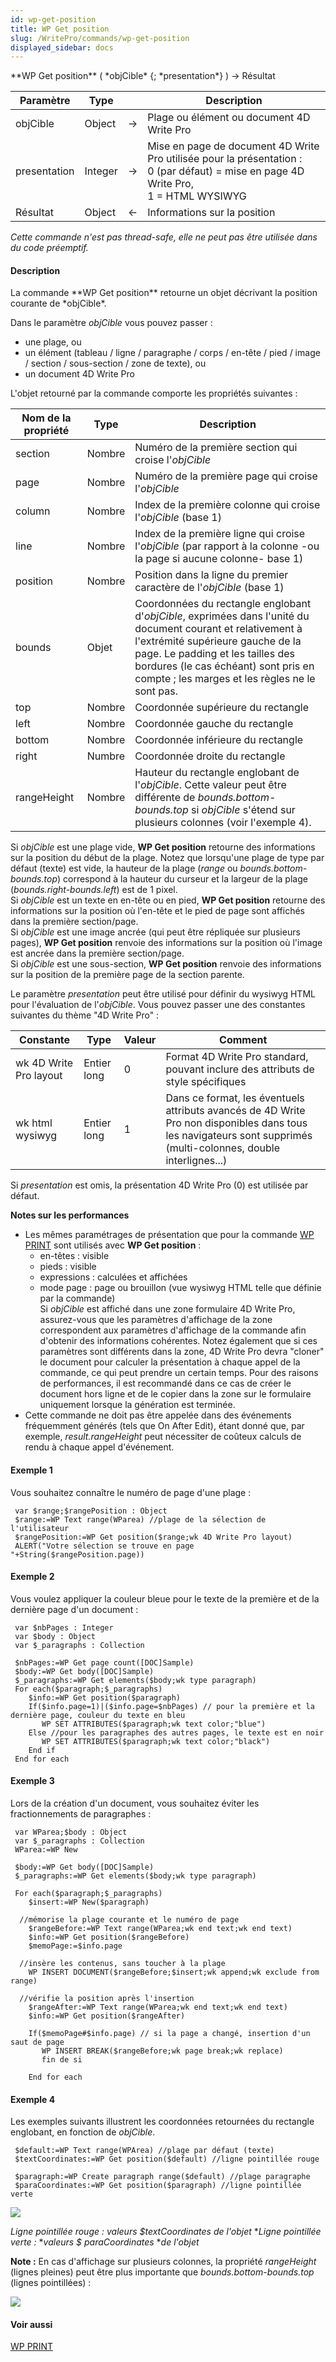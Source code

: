 ```yaml
---
id: wp-get-position
title: WP Get position
slug: /WritePro/commands/wp-get-position
displayed_sidebar: docs
---
```


<!--REF #_command_.WP Get position.Syntax-->**WP Get position** ( *objCible* {; *presentation*} ) -> Résultat<!-- END REF-->
<!--REF #_command_.WP Get position.Params-->
| Paramètre | Type |  | Description |
| --- | --- | --- | --- |
| objCible | Object | &#8594;  | Plage ou élément ou document 4D Write Pro |
| presentation | Integer | &#8594;  | Mise en page de document 4D Write Pro utilisée pour la présentation :<br/>0 (par défaut) = mise en page 4D Write Pro,<br/>1 = HTML WYSIWYG |
| Résultat | Object | &#8592; | Informations sur la position |

<!-- END REF-->

*Cette commande n'est pas thread-safe, elle ne peut pas être utilisée dans du code préemptif.*


#### Description 

<!--REF #_command_.WP Get position.Summary-->La commande **WP Get position** retourne un objet décrivant la position courante de *objCible*.<!-- END REF-->

Dans le paramètre *objCible* vous pouvez passer :

* une plage, ou
* un élément (tableau / ligne / paragraphe / corps / en-tête / pied / image / section / sous-section / zone de texte), ou
* un document 4D Write Pro

L'objet retourné par la commande comporte les propriétés suivantes :

| **Nom de la propriété** | **Type** | **Description**                                                                                                                                                                                                                                                                |
| ----------------------- | -------- | ------------------------------------------------------------------------------------------------------------------------------------------------------------------------------------------------------------------------------------------------------------------------------ |
| section                 | Nombre   | Numéro de la première section qui croise l'*objCible*                                                                                                                                                                                                                          |
| page                    | Nombre   | Numéro de la première page qui croise l'*objCible*                                                                                                                                                                                                                             |
| column                  | Nombre   | Index de la première colonne qui croise l'*objCible* (base 1)                                                                                                                                                                                                                  |
| line                    | Nombre   | Index de la première ligne qui croise l'*objCible* (par rapport à la colonne -ou la page si aucune colonne- base 1)                                                                                                                                                            |
| position                | Nombre   | Position dans la ligne du premier caractère de l'*objCible* (base 1)                                                                                                                                                                                                           |
| bounds                  | Objet    | Coordonnées du rectangle englobant d'*objCible*, exprimées dans l'unité du document courant et relativement à l'extrémité supérieure gauche de la page. Le padding et les tailles des bordures (le cas échéant) sont pris en compte ; les marges et les règles ne le sont pas. |
| top                     | Nombre   | Coordonnée supérieure du rectangle                                                                                                                                                                                                                                             |
| left                    | Nombre   | Coordonnée gauche du rectangle                                                                                                                                                                                                                                                 |
| bottom                  | Nombre   | Coordonnée inférieure du rectangle                                                                                                                                                                                                                                             |
| right                   | Numbre   | Coordonnée droite du rectangle                                                                                                                                                                                                                                                 |
| rangeHeight             | Nombre   | Hauteur du rectangle englobant de l'*objCible*. Cette valeur peut être différente de *bounds.bottom-bounds.top* si *objCible* s'étend sur plusieurs colonnes (voir l'exemple 4).                                                                                               |

Si *objCible* est une plage vide, **WP Get position** retourne des informations sur la position du début de la plage. Notez que lorsqu'une plage de type par défaut (texte) est vide, la hauteur de la plage (*range* ou *bounds.bottom-bounds.top*) correspond à la hauteur du curseur et la largeur de la plage (*bounds.right-bounds.left*) est de 1 pixel.   
Si *objCible* est un texte en en-tête ou en pied, **WP Get position** retourne des informations sur la position où l'en-tête et le pied de page sont affichés dans la première section/page.  
Si *objCible* est une image ancrée (qui peut être répliquée sur plusieurs pages), **WP Get position** renvoie des informations sur la position où l'image est ancrée dans la première section/page.  
Si *objCible* est une sous-section, **WP Get position** renvoie des informations sur la position de la première page de la section parente.

Le paramètre *presentation* peut être utilisé pour définir du wysiwyg HTML pour l'évaluation de l'*objCible*. Vous pouvez passer une des constantes suivantes du thème "4D Write Pro" :

| Constante              | Type        | Valeur | Comment                                                                                                                                                          |
| ---------------------- | ----------- | ------ | ---------------------------------------------------------------------------------------------------------------------------------------------------------------- |
| wk 4D Write Pro layout | Entier long | 0      | Format 4D Write Pro standard, pouvant inclure des attributs de style spécifiques                                                                                 |
| wk html wysiwyg        | Entier long | 1      | Dans ce format, les éventuels attributs avancés de 4D Write Pro non disponibles dans tous les navigateurs sont supprimés (multi-colonnes, double interlignes...) |

Si *presentation* est omis, la présentation 4D Write Pro (0) est utilisée par défaut.

**Notes sur les performances** 

* Les mêmes paramétrages de présentation que pour la commande [WP PRINT](wp-print.md) sont utilisés avec **WP Get position** :  
   * en-têtes : visible  
   * pieds : visible  
   * expressions : calculées et affichées  
   * mode page : page ou brouillon (vue wysiwyg HTML telle que définie par la commande)  
   Si *objCible* est affiché dans une zone formulaire 4D Write Pro, assurez-vous que les paramètres d'affichage de la zone correspondent aux paramètres d'affichage de la commande afin d'obtenir des informations cohérentes. Notez également que si ces paramètres sont différents dans la zone, 4D Write Pro devra "cloner" le document pour calculer la présentation à chaque appel de la commande, ce qui peut prendre un certain temps. Pour des raisons de performances, il est recommandé dans ce cas de créer le document hors ligne et de le copier dans la zone sur le formulaire uniquement lorsque la génération est terminée.
* Cette commande ne doit pas être appelée dans des événements fréquemment générés (tels que On After Edit), étant donné que, par exemple, *result.rangeHeight* peut nécessiter de coûteux calculs de rendu à chaque appel d'événement.

#### Exemple 1 

Vous souhaitez connaître le numéro de page d'une plage :

```4d
 var $range;$rangePosition : Object
 $range:=WP Text range(WParea) //plage de la sélection de l'utilisateur
 $rangePosition:=WP Get position($range;wk 4D Write Pro layout)
 ALERT("Votre sélection se trouve en page  "+String($rangePosition.page))
```

#### Exemple 2 

Vous voulez appliquer la couleur bleue pour le texte de la première et de la dernière page d'un document :

```4d
 var $nbPages : Integer
 var $body : Object
 var $_paragraphs : Collection
 
 $nbPages:=WP Get page count([DOC]Sample)
 $body:=WP Get body([DOC]Sample)
 $_paragraphs:=WP Get elements($body;wk type paragraph)
 For each($paragraph;$_paragraphs)
    $info:=WP Get position($paragraph)
    If($info.page=1)|($info.page=$nbPages) // pour la première et la dernière page, couleur du texte en bleu
       WP SET ATTRIBUTES($paragraph;wk text color;"blue")
    Else //pour les paragraphes des autres pages, le texte est en noir
       WP SET ATTRIBUTES($paragraph;wk text color;"black")
    End if
 End for each
```

#### Exemple 3 

Lors de la création d'un document, vous souhaitez éviter les fractionnements de paragraphes :

```4d
 var WParea;$body : Object
 var $_paragraphs : Collection
 WParea:=WP New
 
 $body:=WP Get body([DOC]Sample)
 $_paragraphs:=WP Get elements($body;wk type paragraph)
 
 For each($paragraph;$_paragraphs)
    $insert:=WP New($paragraph)
 
  //mémorise la plage courante et le numéro de page
    $rangeBefore:=WP Text range(WParea;wk end text;wk end text)
    $info:=WP Get position($rangeBefore)
    $memoPage:=$info.page
 
  //insère les contenus, sans toucher à la plage
    WP INSERT DOCUMENT($rangeBefore;$insert;wk append;wk exclude from range)
 
  //vérifie la position après l'insertion
    $rangeAfter:=WP Text range(WParea;wk end text;wk end text)
    $info:=WP Get position($rangeAfter)
 
    If($memoPage#$info.page) // si la page a changé, insertion d'un saut de page
       WP INSERT BREAK($rangeBefore;wk page break;wk replace)
       fin de si
 
    End for each
```

#### Exemple 4 

Les exemples suivants illustrent les coordonnées retournées du rectangle englobant, en fonction de *objCible*.

```4d
 $default:=WP Text range(WPArea) //plage par défaut (texte)
 $textCoordinates:=WP Get position($default) //ligne pointillée rouge
 
 $paragraph:=WP Create paragraph range($default) //plage paragraphe
 $paraCoordinates:=WP Get position($paragraph) //ligne pointillée verte
```

![](../../assets/en/WritePro/commands/pict4096405.en.png)

*Ligne pointillée rouge :* *valeurs $textCoordinates de l'objet* 
**Ligne pointillée verte :* **valeurs $* *paraCoordinates* **de l'objet*

**Note :** En cas d'affichage sur plusieurs colonnes, la propriété *rangeHeight* (lignes pleines) peut être plus importante que *bounds.bottom*\-*bounds.top* (lignes pointillées) :

![](../../assets/en/WritePro/commands/pict4096411.en.png)

#### Voir aussi 

[WP PRINT](wp-print.md)  